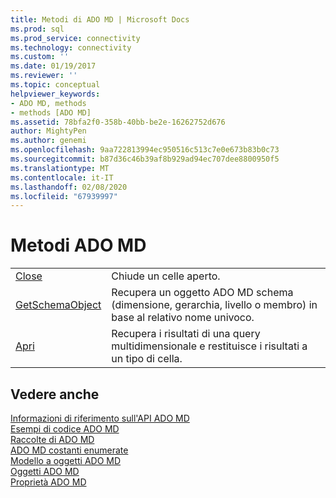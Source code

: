 ```yaml
---
title: Metodi di ADO MD | Microsoft Docs
ms.prod: sql
ms.prod_service: connectivity
ms.technology: connectivity
ms.custom: ''
ms.date: 01/19/2017
ms.reviewer: ''
ms.topic: conceptual
helpviewer_keywords:
- ADO MD, methods
- methods [ADO MD]
ms.assetid: 78bfa2f0-358b-40bb-be2e-16262752d676
author: MightyPen
ms.author: genemi
ms.openlocfilehash: 9aa722813994ec950516c513c7e0e673b83b0c73
ms.sourcegitcommit: b87d36c46b39af8b929ad94ec707dee8800950f5
ms.translationtype: MT
ms.contentlocale: it-IT
ms.lasthandoff: 02/08/2020
ms.locfileid: "67939997"
---
```

# <a name="ado-md-methods"></a>Metodi ADO MD

|||  
|-|-|  
|[Close](../../../ado/reference/ado-md-api/close-method-ado-md.md)|Chiude un celle aperto.|  
|[GetSchemaObject](../../../ado/reference/ado-md-api/getschemaobject-method-ado-md.md)|Recupera un oggetto ADO MD schema (dimensione, gerarchia, livello o membro) in base al relativo nome univoco.|  
|[Apri](../../../ado/reference/ado-md-api/open-method-ado-md.md)|Recupera i risultati di una query multidimensionale e restituisce i risultati a un tipo di cella.|  
  
## <a name="see-also"></a>Vedere anche  
 [Informazioni di riferimento sull'API ADO MD](../../../ado/reference/ado-md-api/ado-md-api-reference.md)   
 [Esempi di codice ADO MD](../../../ado/reference/ado-md-api/ado-md-code-examples.md)   
 [Raccolte di ADO MD](../../../ado/reference/ado-md-api/ado-md-collections.md)   
 [ADO MD costanti enumerate](../../../ado/reference/ado-md-api/ado-md-enumerated-constants.md)   
 [Modello a oggetti ADO MD](../../../ado/reference/ado-md-api/ado-md-object-model.md)   
 [Oggetti ADO MD](../../../ado/reference/ado-md-api/ado-md-objects.md)   
 [Proprietà ADO MD](../../../ado/reference/ado-md-api/ado-md-properties.md)
